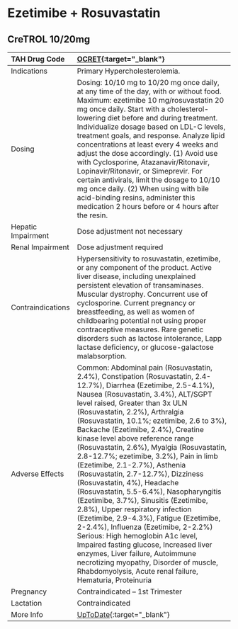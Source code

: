# Ezetimibe + Rosuvastatin

## CreTROL 10/20mg

| TAH Drug Code      | [OCRET](https://www.tahsda.org.tw/drugs/hissearch.php?drug_code=OCRET){:target="_blank"}                                                                                                                                                                                                                                                                                                                                                                                                                                                                                                                                                                                                                                                                                                                                                                                                                                                                                   |
|:-------------------|:---------------------------------------------------------------------------------------------------------------------------------------------------------------------------------------------------------------------------------------------------------------------------------------------------------------------------------------------------------------------------------------------------------------------------------------------------------------------------------------------------------------------------------------------------------------------------------------------------------------------------------------------------------------------------------------------------------------------------------------------------------------------------------------------------------------------------------------------------------------------------------------------------------------------------------------------------------------------------|
| Indications        | Primary Hypercholesterolemia.                                                                                                                                                                                                                                                                                                                                                                                                                                                                                                                                                                                                                                                                                                                                                                                                                                                                                                                                              |
| Dosing             | Dosing: 10/10 mg to 10/20 mg once daily, at any time of the day, with or without food. Maximum: ezetimibe 10 mg/rosuvastatin 20 mg once daily. Start with a cholesterol-lowering diet before and during treatment. Individualize dosage based on LDL-C levels, treatment goals, and response. Analyze lipid concentrations at least every 4 weeks and adjust the dose accordingly. (1) Avoid use with Cyclosporine, Atazanavir/Ritonavir, Lopinavir/Ritonavir, or Simeprevir. For certain antivirals, limit the dosage to 10/10 mg once daily. (2) When using with bile acid-binding resins, administer this medication 2 hours before or 4 hours after the resin.                                                                                                                                                                                                                                                                                                         |
| Hepatic Impairment | Dose adjustment not necessary                                                                                                                                                                                                                                                                                                                                                                                                                                                                                                                                                                                                                                                                                                                                                                                                                                                                                                                                              |
| Renal Impairment   | Dose adjustment required                                                                                                                                                                                                                                                                                                                                                                                                                                                                                                                                                                                                                                                                                                                                                                                                                                                                                                                                                   |
| Contraindications  | Hypersensitivity to rosuvastatin, ezetimibe, or any component of the product. Active liver disease, including unexplained persistent elevation of transaminases. Muscular dystrophy. Concurrent use of cyclosporine. Current pregnancy or breastfeeding, as well as women of childbearing potential not using proper contraceptive measures. Rare genetic disorders such as lactose intolerance, Lapp lactase deficiency, or glucose-galactose malabsorption.                                                                                                                                                                                                                                                                                                                                                                                                                                                                                                              |
| Adverse Effects    | Common: Abdominal pain (Rosuvastatin, 2.4%), Constipation (Rosuvastatin, 2.4-12.7%), Diarrhea (Ezetimibe, 2.5-4.1%), Nausea (Rosuvastatin, 3.4%), ALT/SGPT level raised, Greater than 3x ULN (Rosuvastatin, 2.2%), Arthralgia (Rosuvastatin, 10.1%; ezetimibe, 2.6 to 3%), Backache (Ezetimibe, 2.4%), Creatine kinase level above reference range (Rosuvastatin, 2.6%), Myalgia (Rosuvastatin, 2.8-12.7%; ezetimibe, 3.2%), Pain in limb (Ezetimibe, 2.1-2.7%), Asthenia (Rosuvastatin, 2.7-12.7%), Dizziness (Rosuvastatin, 4%), Headache (Rosuvastatin, 5.5-6.4%), Nasopharyngitis (Ezetimibe, 3.7%), Sinusitis (Ezetimibe, 2.8%), Upper respiratory infection (Ezetimibe, 2.9-4.3%), Fatigue (Ezetimibe, 2-2.4%), Influenza (Ezetimibe, 2-2.2%) Serious: High hemoglobin A1c level, Impaired fasting glucose, Increased liver enzymes, Liver failure, Autoimmune necrotizing myopathy, Disorder of muscle, Rhabdomyolysis, Acute renal failure, Hematuria, Proteinuria |
| Pregnancy          | Contraindicated – 1st Trimester                                                                                                                                                                                                                                                                                                                                                                                                                                                                                                                                                                                                                                                                                                                                                                                                                                                                                                                                            |
| Lactation          | Contraindicated                                                                                                                                                                                                                                                                                                                                                                                                                                                                                                                                                                                                                                                                                                                                                                                                                                                                                                                                                            |
| More Info          | [UpToDate](https://www.uptodate.com/contents/ezetimibe-and-rosuvastatin-drug-information){:target="_blank"}                                                                                                                                                                                                                                                                                                                                                                                                                                                                                                                                                                                                                                                                                                                                                                                                                                                                |

